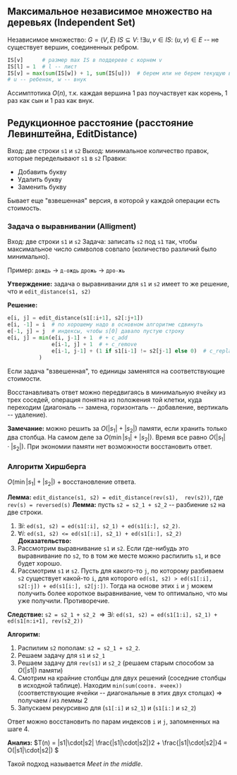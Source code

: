 ## Максимальное независимое множество на деревьях (Independent Set)

Независимое множество:
$G = (V, E)$
$IS \subseteq V : \ !\exists u, v \in IS: \ (u,v) \in E$ -- не существует вершин, соединенных ребром.

```python
IS[v]      # размер max IS в поддереве с корнем v
IS[l] = 1  # l -- лист
IS[v] = max(sum(IS[w]) + 1, sum(IS[u]))  # берем или не берем текущую вершину
# u -- ребенок, w -- внук
```
Ассимптотика $O(n)$, т.к. каждая вершина 1 раз поучаствует как корень, 1 раз как сын и 1 раз как внук.

## Редукционное расстояние (расстояние Левинштейна, EditDistance)

Вход: две строки `s1` и `s2`
Выход: минимальное количество правок, которые переделывают `s1` в `s2`
Правки:
* Добавить букву
* Удалить букву
* Заменить букву

Бывает еще "взвешенная" версия, в которой у каждой операции есть стоимость.

### Задача о выравнивании (Alligment)

Вход: две строки `s1` и `s2`
Задача: записать `s2` под `s1` так, чтобы максимальное число символов совпало (количество различий было минимально).

Пример:
`дождь` $\rightarrow$ `д-ождь`
`дрожь` $\rightarrow$ `дро-жь`

**Утверждение:** задача о выравнивании для `s1` и `s2` имеет то же решение, что и `edit_distance(s1, s2)`

**Решение:**

```python
e[i, j] = edit_distance(s1[:i+1], s2[:j+1])
e[i, -1] = i  # по хорошему надо в основном алгоритме сдвинуть
e[-1, j] = j  # индексы, чтобы s[0] давало пустую строку
e[i, j] = min(e[i, j-1] + 1  # + c_add
              e[i-1, j] + 1  # + c_remove
              e[i-1, j-1] + (1 if s1[i-1] != s2[j-1] else 0)  # c_replace
          )
```
Если задача "взвешенная", то единицы заменятся на соответствующие стоимости.

Восстанавливать ответ можно передвигаясь в минимальную ячейку из трех соседей, операция понятна из положения той клетки, куда переходим (диагональ -- замена, горизонталь -- добавление, вертикаль -- удаление).

**Замечание:** можно решить за $O(|s_1| + |s_2|)$ памяти, если хранить только два столбца. На самом деле за $O(\min{|s_1| + |s_2|})$. Время все равно $O(|s_1|\cdot|s_2|)$. При экономии памяти нет возможности восстановить ответ.

### Алгоритм Хиршберга

$O(\min{|s_1| + |s_2|})$ + восстановление ответа.

**Лемма:** `edit_distance(s1, s2) = edit_distance(rev(s1),  rev(s2))`, где `rev(s) = reversed(s)`
**Лемма:** пусть `s2 = s2_1 + s2_2` -- разбиение `s2` на две строки.
1. $\exists i:$ `ed(s1, s2) = ed(s1[:i], s2_1) + ed(s1[i:], s2_2)`.
2. $\forall i:$ `ed(s1, s2) <= ed(s1[:i], s2_1) + ed(s1[i:], s2_2)`
**Доказательство:**
1. Рассмотрим выравнивание `s1` и `s2`. Если где-нибудь это выравнивание по `s2`, то в том же месте можно распилить `s1`, и все будет хорошо.
2. Рассмотрим `s1` и `s2`. Пусть для какого-то `j`, по которому разбиваем `s2` существует какой-то `i`, для которого `ed(s1, s2) > ed(s1[:i], s2[:j]) + ed(s1[i:], s2[j:])`. Тогда на основе этих `i` и `j` можем получить более короткое выравнивание, чем то оптимально, что мы уже получили. Противоречие.

**Следствие:**
`s2 = s2_1 + s2_2` $\Rightarrow \exists i:$ `ed(s1, s2) = ed(s1[1:i], s2_1) + ed(s1[n:i+1], rev(s2_2))`

**Алгоритм:**
1. Распилим `s2` пополам: `s2 = s2_1 + s2_2`.
2. Решаем задачу для `s1` и `s2_1`
3. Решаем задачу для `rev(s1)` и `s2_2` (решаем старым способом за $O(|s1|)$ памяти)
4. Смотрим на крайние столбцы для двух решений (соседние столбцы в исходной таблице).
    Находим `min(sum(соотв. ячеек))` (соответствующие ячейки -- диагональные в этих двух столцах) $\Rightarrow$ получаем $i$ из леммы 2
5. Запускаем рекурсивно для (`s1[:i]` и `s2_1`) и (`s1[i:]` и `s2_2`)

Ответ можно восстановить по парам индексов `i` и `j`, запомненных на шаге 4.

**Анализ:**
$T(n) = |s1|\cdot|s2| \frac{|s1|\cdot|s2|}2 + \frac{|s1|\cdot|s2|}4 = O(|s1|\cdot|s2|) $

Такой подход называется <i>Meet in the middle</i>.
